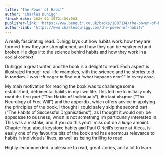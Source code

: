 ```yaml
---
title: "The Power of Habit"
author: "Charles Duhigg"
finish-date: 2020-02-15T21:30:00Z
publisher-link: "https://www.penguin.co.uk/books/1087134/the-power-of-habit/9781847946249.html"
author-link: "https://www.charlesduhigg.com/the-power-of-habit/"
---
```


A really fascinating read.
Duhigg lays out how habits work: how they are formed, how they are strengthened, and how they can be weakened and broken.
He digs into the science behind habits and how they work in a social context.

Duhigg’s a great writer, and the book is a delight to read. Each aspect is illustrated through real-life examples, with the science and the stories told in tandem.
I was left eager to find out “what happens next?” in every case.

My main motivation for reading the book was to challenge some established, detrimental habits in my own life.
This led me to initially only read the first part (“The Habits of Individuals”), the last chapter (“The Neurology of Free Will”) and the appendix, which offers advice in applying the principles of the book.
I thought I could safely skip the second part (“The Habits of Successful Organisations”), as I thought it would only be applicable to business, which is not something I’m particularly interested in.
This was a mistake, and if you do this you’ll miss out on a *huge* amount.
Chapter four, about keystone habits and Paul O’Neill’s tenure at Alcoa, is easily one of my favourite bits of the book and has enormous relevance to habits in individuals’ lives, as well as being thrilling to read!

Highly recommended: a pleasure to read, great stories, and a lot to learn.
